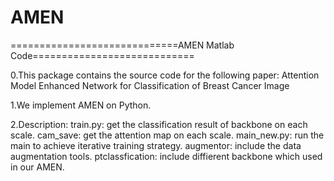 # AMEN
=============================AMEN Matlab Code============================

0.This package contains the source code for the following paper:
   Attention Model Enhanced Network for Classification of Breast Cancer Image 

1.We implement AMEN on Python.

2.Description:
    train.py:                 get the classification result of backbone on each scale.
    cam_save:                 get the attention map on each scale.
    main_new.py:              run the main to achieve iterative training strategy.
    augmentor:                include the data augmentation tools.
    ptclassfication:          include diffierent backbone which used in our AMEN.
    
